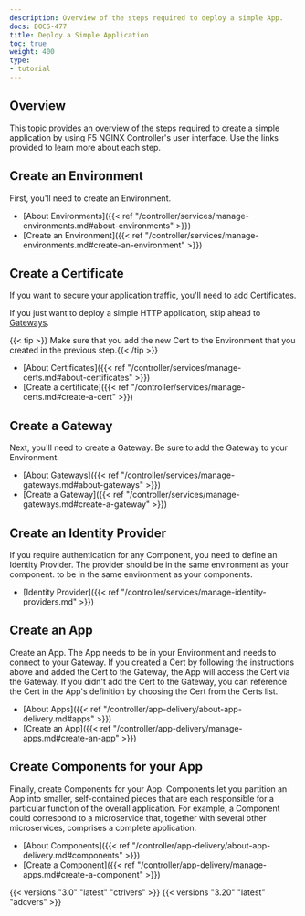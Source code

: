 ```yaml
---
description: Overview of the steps required to deploy a simple App.
docs: DOCS-477
title: Deploy a Simple Application
toc: true
weight: 400
type:
- tutorial
---
```


## Overview

This topic provides an overview of the steps required to create a simple application by using F5 NGINX Controller's user interface. Use the links provided to learn more about each step.

## Create an Environment

First, you'll need to create an Environment.

- [About Environments]({{< ref "/controller/services/manage-environments.md#about-environments" >}})
- [Create an Environment]({{< ref "/controller/services/manage-environments.md#create-an-environment" >}})

## Create a Certificate

If you want to secure your application traffic, you'll need to add Certificates.

If you just want to deploy a simple HTTP application, skip ahead to [Gateways](#create-a-gateway).

{{< tip >}} Make sure that you add the new Cert to the Environment that you created in the previous step.{{< /tip >}}

- [About Certificates]({{< ref "/controller/services/manage-certs.md#about-certificates" >}})
- [Create a certificate]({{< ref "/controller/services/manage-certs.md#create-a-cert" >}})

## Create a Gateway

Next, you'll need to create a Gateway. Be sure to add the Gateway to your Environment.

- [About Gateways]({{< ref "/controller/services/manage-gateways.md#about-gateways" >}})
- [Create a Gateway]({{< ref "/controller/services/manage-gateways.md#create-a-gateway" >}})

## Create an Identity Provider

If you require authentication for any Component, you need to define an Identity Provider. The provider should be in the same environment as your component.
to be in the same environment as your components.

- [Identity Provider]({{< ref "/controller/services/manage-identity-providers.md" >}})

## Create an App

Create an App. The App needs to be in your Environment and needs to connect to your Gateway. If you created a Cert by following the instructions above and added the Cert to the Gateway, the App will access the Cert via the Gateway. If you didn't add the Cert to the Gateway, you can reference the Cert in the App's definition by choosing the Cert from the Certs list.

- [About Apps]({{< ref "/controller/app-delivery/about-app-delivery.md#apps" >}})
- [Create an App]({{< ref "/controller/app-delivery/manage-apps.md#create-an-app" >}})

## Create Components for your App

Finally, create Components for your App. Components let you partition an App into smaller, self-contained pieces that are each responsible for a particular function of the overall application. For example, a Component could correspond to a microservice that, together with several other microservices, comprises a complete application.

- [About Components]({{< ref "/controller/app-delivery/about-app-delivery.md#components" >}})
- [Create a Component]({{< ref "/controller/app-delivery/manage-apps.md#create-a-component" >}})

{{< versions "3.0" "latest" "ctrlvers" >}}
{{< versions "3.20" "latest" "adcvers" >}}
